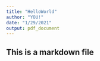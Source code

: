 ```yaml
---
title: "HelloWorld"
author: "YOU!"
date: "1/29/2021"
output: pdf_document
---
```


## This is a markdown file
